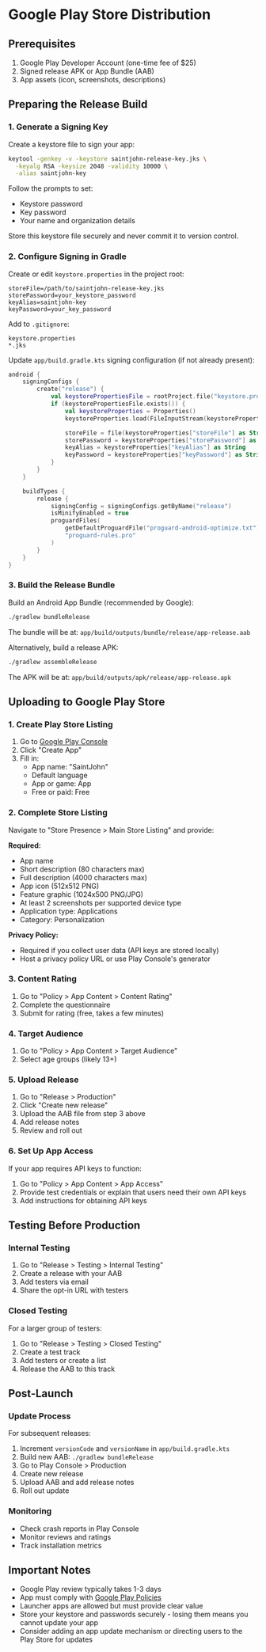 # Google Play Store Distribution

## Prerequisites

1. Google Play Developer Account (one-time fee of $25)
2. Signed release APK or App Bundle (AAB)
3. App assets (icon, screenshots, descriptions)

## Preparing the Release Build

### 1. Generate a Signing Key

Create a keystore file to sign your app:

```bash
keytool -genkey -v -keystore saintjohn-release-key.jks \
  -keyalg RSA -keysize 2048 -validity 10000 \
  -alias saintjohn-key
```

Follow the prompts to set:
- Keystore password
- Key password
- Your name and organization details

Store this keystore file securely and never commit it to version control.

### 2. Configure Signing in Gradle

Create or edit `keystore.properties` in the project root:

```properties
storeFile=/path/to/saintjohn-release-key.jks
storePassword=your_keystore_password
keyAlias=saintjohn-key
keyPassword=your_key_password
```

Add to `.gitignore`:
```
keystore.properties
*.jks
```

Update `app/build.gradle.kts` signing configuration (if not already present):

```kotlin
android {
    signingConfigs {
        create("release") {
            val keystorePropertiesFile = rootProject.file("keystore.properties")
            if (keystorePropertiesFile.exists()) {
                val keystoreProperties = Properties()
                keystoreProperties.load(FileInputStream(keystorePropertiesFile))

                storeFile = file(keystoreProperties["storeFile"] as String)
                storePassword = keystoreProperties["storePassword"] as String
                keyAlias = keystoreProperties["keyAlias"] as String
                keyPassword = keystoreProperties["keyPassword"] as String
            }
        }
    }

    buildTypes {
        release {
            signingConfig = signingConfigs.getByName("release")
            isMinifyEnabled = true
            proguardFiles(
                getDefaultProguardFile("proguard-android-optimize.txt"),
                "proguard-rules.pro"
            )
        }
    }
}
```

### 3. Build the Release Bundle

Build an Android App Bundle (recommended by Google):

```bash
./gradlew bundleRelease
```

The bundle will be at: `app/build/outputs/bundle/release/app-release.aab`

Alternatively, build a release APK:

```bash
./gradlew assembleRelease
```

The APK will be at: `app/build/outputs/apk/release/app-release.apk`

## Uploading to Google Play Store

### 1. Create Play Store Listing

1. Go to [Google Play Console](https://play.google.com/console)
2. Click "Create App"
3. Fill in:
   - App name: "SaintJohn"
   - Default language
   - App or game: App
   - Free or paid: Free

### 2. Complete Store Listing

Navigate to "Store Presence > Main Store Listing" and provide:

**Required:**
- App name
- Short description (80 characters max)
- Full description (4000 characters max)
- App icon (512x512 PNG)
- Feature graphic (1024x500 PNG/JPG)
- At least 2 screenshots per supported device type
- Application type: Applications
- Category: Personalization

**Privacy Policy:**
- Required if you collect user data (API keys are stored locally)
- Host a privacy policy URL or use Play Console's generator

### 3. Content Rating

1. Go to "Policy > App Content > Content Rating"
2. Complete the questionnaire
3. Submit for rating (free, takes a few minutes)

### 4. Target Audience

1. Go to "Policy > App Content > Target Audience"
2. Select age groups (likely 13+)

### 5. Upload Release

1. Go to "Release > Production"
2. Click "Create new release"
3. Upload the AAB file from step 3 above
4. Add release notes
5. Review and roll out

### 6. Set Up App Access

If your app requires API keys to function:

1. Go to "Policy > App Content > App Access"
2. Provide test credentials or explain that users need their own API keys
3. Add instructions for obtaining API keys

## Testing Before Production

### Internal Testing

1. Go to "Release > Testing > Internal Testing"
2. Create a release with your AAB
3. Add testers via email
4. Share the opt-in URL with testers

### Closed Testing

For a larger group of testers:

1. Go to "Release > Testing > Closed Testing"
2. Create a test track
3. Add testers or create a list
4. Release the AAB to this track

## Post-Launch

### Update Process

For subsequent releases:

1. Increment `versionCode` and `versionName` in `app/build.gradle.kts`
2. Build new AAB: `./gradlew bundleRelease`
3. Go to Play Console > Production
4. Create new release
5. Upload AAB and add release notes
6. Roll out update

### Monitoring

- Check crash reports in Play Console
- Monitor reviews and ratings
- Track installation metrics

## Important Notes

- Google Play review typically takes 1-3 days
- App must comply with [Google Play Policies](https://play.google.com/about/developer-content-policy/)
- Launcher apps are allowed but must provide clear value
- Store your keystore and passwords securely - losing them means you cannot update your app
- Consider adding an app update mechanism or directing users to the Play Store for updates
